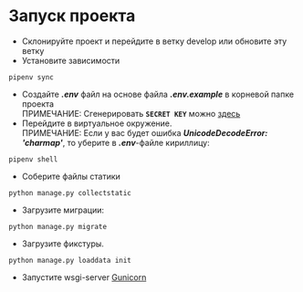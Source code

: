 # Запуск проекта
* Склонируйте проект и перейдите в ветку develop или обновите эту ветку
* Установите зависимости
```
pipenv sync
```
* Создайте ***.env*** файл на основе файла ***.env.example*** в корневой папке проекта <br>
  ПРИМЕЧАНИЕ: Сгенерировать **`SECRET KEY`** можно [здесь](https://djecrety.ir/)
* Перейдите в виртуальное окружение. <br>
  ПРИМЕЧАНИЕ: Если у вас будет ошибка ***UnicodeDecodeError: 'charmap'***, то уберите в ***.env***-файле кириллицу:
```
pipenv shell
```
* Соберите файлы статики
```
python manage.py collectstatic
```
* Загрузите миграции:
```
python manage.py migrate
```
* Загрузите фикстуры. <br>
```
python manage.py loaddata init
```
* Запустите wsgi-server [Gunicorn](../../enviroment/python/gunicorn.md)
